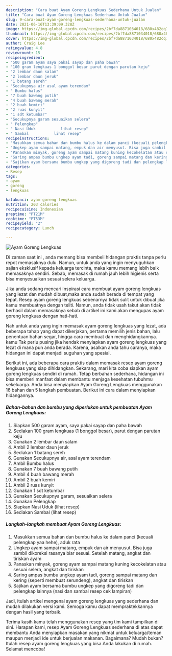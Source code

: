```yaml
---
description: "Cara buat Ayam Goreng Lengkuas Sederhana Untuk Jualan"
title: "Cara buat Ayam Goreng Lengkuas Sederhana Untuk Jualan"
slug: 9-cara-buat-ayam-goreng-lengkuas-sederhana-untuk-jualan
date: 2021-06-16T13:39:09.328Z
image: https://img-global.cpcdn.com/recipes/2bf7da8871034018/680x482cq70/ayam-goreng-lengkuas-foto-resep-utama.jpg
thumbnail: https://img-global.cpcdn.com/recipes/2bf7da8871034018/680x482cq70/ayam-goreng-lengkuas-foto-resep-utama.jpg
cover: https://img-global.cpcdn.com/recipes/2bf7da8871034018/680x482cq70/ayam-goreng-lengkuas-foto-resep-utama.jpg
author: Craig Lee
ratingvalue: 4.8
reviewcount: 15
recipeingredient:
- "500 garam ayam saya pakai sayap dan paha bawah"
- "100 gram lengkuas 1 bonggol besar parut dengan parutan keju"
- "2 lembar daun salam"
- "2 lembar daun jeruk"
- "1 batang sereh"
- "Secukupnya air asal ayam terendam"
- " Bumbu halus"
- "7 buah bawang putih"
- "4 buah bawang merah"
- "2 buah kemiri"
- "2 ruas kunyit"
- "1 sdt ketumbar"
- "Secukupnya garam sesuaikan selera"
- " Pelengkap"
- " Nasi Uduk           lihat resep"
- " Sambal           lihat resep"
recipeinstructions:
- "Masukkan semua bahan dan bumbu halus ke dalam panci (kecuali pelengkap yaa hehe), aduk rata"
- "Ungkep ayam sampai matang, empuk dan air menyusut. Bisa juga sambil dikoreksi rasanya biar sesuai. Setelah matang, angkat dan tiriskan ayam"
- "Panaskan minyak, goreng ayam sampai matang kuning kecokelatan atau sesuai selera, angkat dan tiriskan"
- "Saring ampas bumbu ungkep ayam tadi, goreng sampai matang dan kering (seperti membuat serundeng), angkat dan tiriskan"
- "Sajikan ayam bersama bumbu ungkep yang digoreng tadi dan pelengkap lainnya (nasi dan sambal resep cek lampiran)"
categories:
- Resep
tags:
- ayam
- goreng
- lengkuas

katakunci: ayam goreng lengkuas 
nutrition: 203 calories
recipecuisine: Indonesian
preptime: "PT21M"
cooktime: "PT53M"
recipeyield: "2"
recipecategory: Lunch

---
```



![Ayam Goreng Lengkuas](https://img-global.cpcdn.com/recipes/2bf7da8871034018/680x482cq70/ayam-goreng-lengkuas-foto-resep-utama.jpg)

Di zaman  saat ini , anda memang bisa membeli hidangan praktis tanpa perlu repot memasaknya dulu. Namun, untuk anda yang ingin menyuguhkan sajian eksklusif kepada keluarga tercinta, maka kamu memang lebih baik memasaknya sendiri. Sebab, memasak di rumah jauh lebih higienis serta bisa menyesuaikan sesuai selera keluarga.

Jika anda sedang mencari inspirasi cara membuat ayam goreng lengkuas yang lezat dan mudah dibuat,maka anda sudah berada di tempat yang tepat. Resep ayam goreng lengkuas  sebenarnya tidak sulit untuk dibuat jika kamu membuatnya dengan teliti. Namun, anda tidak usah takut akan tidak berhasil dalam memasaknya 
sebab di artikel ini kami akan mengupas ayam goreng lengkuas dengan hati-hati.  



Nah untuk anda yang ingin memasak ayam goreng lengkuas yang lezat, ada beberapa tahap yang dapat dikerjakan, pertama memilih jenis bahan, lalu penentuan bahan segar, hingga cara membuat dan menghidangkannya. kamu Tak perlu pusing jika hendak menyiapkan ayam goreng lengkuas yang lezat di mana pun anda berada. Karena, asalkan anda  tahu caranya, maka hidangan ini dapat menjadi suguhan yang spesial.

Berikut ini, ada beberapa cara praktis  dalam memasak resep ayam goreng lengkuas yang siap dihidangkan. Sekarang, mari kita coba siapkan ayam goreng lengkuas sendiri di rumah. Tetap berbahan sederhana, hidangan ini bisa memberi manfaat dalam membantu menjaga kesehatan tubuhmu sekeluarga. Anda bisa menyiapkan Ayam Goreng Lengkuas menggunakan 16 bahan dan 5 langkah pembuatan. Berikut ini cara dalam menyiapkan hidangannya.

<!--inarticleads1-->

##### Bahan-bahan dan bumbu yang diperlukan untuk pembuatan Ayam Goreng Lengkuas:

1. Siapkan 500 garam ayam, saya pakai sayap dan paha bawah
1. Sediakan 100 gram lengkuas (1 bonggol besar), parut dengan parutan keju
1. Gunakan 2 lembar daun salam
1. Ambil 2 lembar daun jeruk
1. Sediakan 1 batang sereh
1. Gunakan Secukupnya air, asal ayam terendam
1. Ambil  Bumbu halus
1. Gunakan 7 buah bawang putih
1. Ambil 4 buah bawang merah
1. Ambil 2 buah kemiri
1. Ambil 2 ruas kunyit
1. Gunakan 1 sdt ketumbar
1. Gunakan Secukupnya garam, sesuaikan selera
1. Gunakan  Pelengkap
1. Siapkan  Nasi Uduk           (lihat resep)
1. Sediakan  Sambal           (lihat resep)




<!--inarticleads2-->

##### Langkah-langkah membuat Ayam Goreng Lengkuas:

1. Masukkan semua bahan dan bumbu halus ke dalam panci (kecuali pelengkap yaa hehe), aduk rata
1. Ungkep ayam sampai matang, empuk dan air menyusut. Bisa juga sambil dikoreksi rasanya biar sesuai. Setelah matang, angkat dan tiriskan ayam
1. Panaskan minyak, goreng ayam sampai matang kuning kecokelatan atau sesuai selera, angkat dan tiriskan
1. Saring ampas bumbu ungkep ayam tadi, goreng sampai matang dan kering (seperti membuat serundeng), angkat dan tiriskan
1. Sajikan ayam bersama bumbu ungkep yang digoreng tadi dan pelengkap lainnya (nasi dan sambal resep cek lampiran)




Jadi, itulah artikel mengenai  ayam goreng lengkuas  yang sederhana dan mudah dilakukan versi kami. Semoga kamu dapat mempraktekkannya dengan hasil yang terbaik. 

Terima kasih kamu telah menggunakan resep yang tim kami tampilkan di sini. Harapan kami, resep  Ayam Goreng Lengkuas sederhana di atas dapat membantu Anda menyiapkan masakan yang nikmat untuk keluarga/teman maupun menjadi ide untuk berjualan makanan. Bagaimana? Mudah bukan? Itulah resep ayam goreng lengkuas yang bisa Anda lakukan di rumah. Selamat mencoba!

